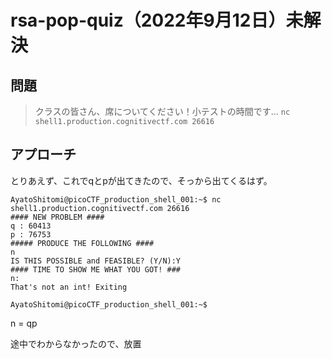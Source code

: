 # rsa-pop-quiz（2022年9月12日）未解決

## 問題

> クラスの皆さん、席についてください！小テストの時間です... `nc shell1.production.cognitivectf.com 26616`

## アプローチ

とりあえず、これでqとpが出てきたので、そっから出てくるはず。

```
AyatoShitomi@picoCTF_production_shell_001:~$ nc shell1.production.cognitivectf.com 26616
#### NEW PROBLEM ####
q : 60413
p : 76753
##### PRODUCE THE FOLLOWING ####
n
IS THIS POSSIBLE and FEASIBLE? (Y/N):Y
#### TIME TO SHOW ME WHAT YOU GOT! ###
n: 
That's not an int! Exiting

AyatoShitomi@picoCTF_production_shell_001:~$ 
```

n = qp

途中でわからなかったので、放置
